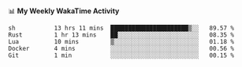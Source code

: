 <!--
**stamp711/stamp711** is a ✨ _special_ ✨ repository because its `README.md` (this file) appears on your GitHub profile.

Here are some ideas to get you started:

- 🔭 I’m currently working on ...
- 🌱 I’m currently learning ...
- 👯 I’m looking to collaborate on ...
- 🤔 I’m looking for help with ...
- 💬 Ask me about ...
- 📫 How to reach me: ...
- 😄 Pronouns: ...
- ⚡ Fun fact: ...
-->

📊 **My Weekly WakaTime Activity**

<!--START_SECTION:waka-->

```text
sh           13 hrs 11 mins  ██████████████████████▒░░   89.57 %
Rust         1 hr 13 mins    ██░░░░░░░░░░░░░░░░░░░░░░░   08.35 %
Lua          10 mins         ▒░░░░░░░░░░░░░░░░░░░░░░░░   01.18 %
Docker       4 mins          ░░░░░░░░░░░░░░░░░░░░░░░░░   00.56 %
Git          1 min           ░░░░░░░░░░░░░░░░░░░░░░░░░   00.15 %
```

<!--END_SECTION:waka-->
